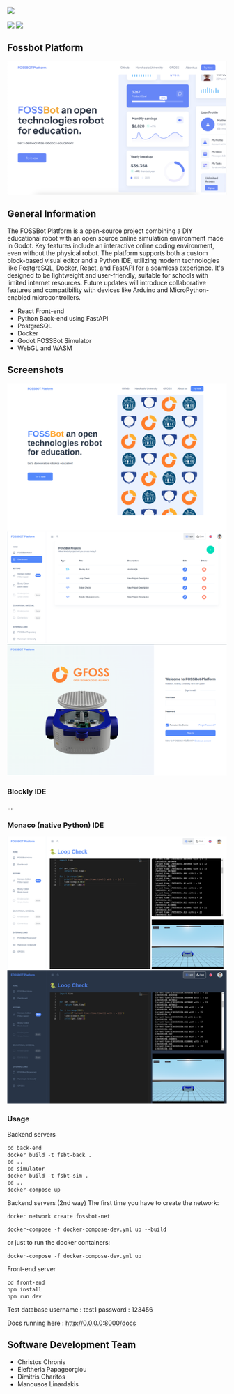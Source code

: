 ![](images/superlogo.png)

![](images/gfoss_en.png)
![](images/hua_en.png)
## Fossbot Platform
![](images/screen1.png)

## General Information
The FOSSBot Platform is a open-source project combining a DIY educational robot with an open source online simulation environment made in Godot. Key features include an interactive online coding environment, even without the physical robot. The platform supports both a custom block-based visual editor and a Python IDE, utilizing modern technologies like PostgreSQL, Docker, React, and FastAPI for a seamless experience. It's designed to be lightweight and user-friendly, suitable for schools with limited internet resources. Future updates will introduce collaborative features and compatibility with devices like Arduino and MicroPython-enabled microcontrollers.

* React Front-end
* Python Back-end using FastAPI
* PostgreSQL
* Docker
* Godot FOSSBot Simulator
* WebGL and WASM

## Screenshots
![](images/main_page.png)
![](images/dashboard.png)
![](images/login.png)
### Blockly IDE
...
### Monaco (native Python) IDE

![](images/monaco_light.png)
![](images/monaco_dark.png)


### Usage

Backend servers
```
cd back-end
docker build -t fsbt-back .
cd ..
cd simulator
docker build -t fsbt-sim .
cd ..
docker-compose up 
```

Backend servers (2nd way)
The first time you have to create the network: 
```
docker network create fossbot-net
```

```
docker-compose -f docker-compose-dev.yml up --build
```
or just to run the docker containers: 
```
docker-compose -f docker-compose-dev.yml up 
```

Front-end server
```
cd front-end
npm install
npm run dev
```

Test database 
username : test1
password : 123456


Docs running here : http://0.0.0.0:8000/docs
 
 
## Software Development Team
* Christos Chronis
* Eleftheria Papageorgiou
* Dimitris Charitos
* Manousos Linardakis